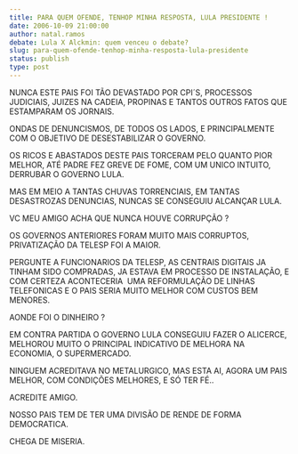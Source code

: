 ```yaml
---
title: PARA QUEM OFENDE, TENHOP MINHA RESPOSTA, LULA PRESIDENTE !
date: 2006-10-09 21:00:00
author: natal.ramos
debate: Lula X Alckmin: quem venceu o debate?
slug: para-quem-ofende-tenhop-minha-resposta-lula-presidente
status: publish 
type: post
---
```


NUNCA ESTE PAIS FOI TÃO DEVASTADO POR CPI´S, PROCESSOS JUDICIAIS, JUIZES NA CADEIA, PROPINAS E TANTOS OUTROS FATOS QUE ESTAMPARAM OS JORNAIS.


ONDAS DE DENUNCISMOS, DE TODOS OS LADOS, E PRINCIPALMENTE COM O OBJETIVO DE DESESTABILIZAR O GOVERNO.


OS RICOS E ABASTADOS DESTE PAIS TORCERAM PELO QUANTO PIOR MELHOR, ATÉ PADRE FEZ GREVE DE FOME, COM UM UNICO INTUITO, DERRUBAR O GOVERNO LULA.


MAS EM MEIO A TANTAS CHUVAS TORRENCIAIS, EM TANTAS DESASTROZAS DENUNCIAS, NUNCAS SE CONSEGUIU ALCANÇAR LULA.


VC MEU AMIGO ACHA QUE NUNCA HOUVE CORRUPÇÃO ?


OS GOVERNOS ANTERIORES FORAM MUITO MAIS CORRUPTOS, PRIVATIZAÇÃO DA TELESP FOI A MAIOR.


PERGUNTE A FUNCIONARIOS DA TELESP, AS CENTRAIS DIGITAIS JA TINHAM SIDO COMPRADAS, JA ESTAVA EM PROCESSO DE INSTALAÇÃO, E COM CERTEZA ACONTECERIA  UMA REFORMULAÇÃO DE LINHAS TELEFONICAS E O PAIS SERIA MUITO MELHOR COM CUSTOS BEM MENORES.


AONDE FOI O DINHEIRO ?


EM CONTRA PARTIDA O GOVERNO LULA CONSEGUIU FAZER O ALICERCE, MELHOROU MUITO O PRINCIPAL INDICATIVO DE MELHORA NA ECONOMIA, O SUPERMERCADO.


NINGUEM ACREDITAVA NO METALURGICO, MAS ESTA AI, AGORA UM PAIS MELHOR, COM CONDIÇÕES MELHORES, E SÓ TER FÉ..


ACREDITE AMIGO.


NOSSO PAIS TEM DE TER UMA DIVISÃO DE RENDE DE FORMA DEMOCRATICA.


CHEGA DE MISERIA.


 


 


